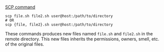[SCP command](Secure%20Transfer%20Protocol%20(scp).md)

```shell
scp file.sh file2.sh user@host:/path/to/directory
# OR
scp {file, file2}.sh user@host:/path/to/directory
```

These commands produces new files named `file.sh` and `file2.sh` in the remote directory. This new files inherits the permissions, owners, smell, etc. of the original files.

